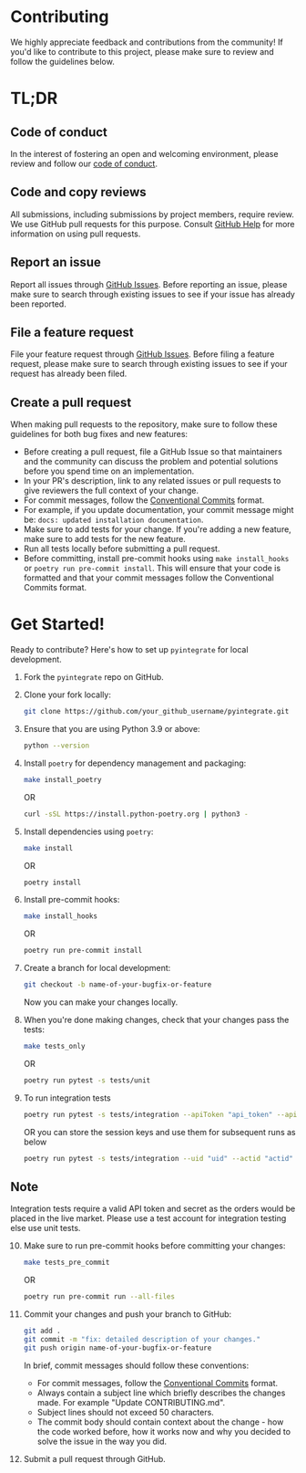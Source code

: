 # Contributing

We highly appreciate feedback and contributions from the community! If you'd like to contribute to this project, please make sure to review and follow the guidelines below.

# TL;DR

## Code of conduct

In the interest of fostering an open and welcoming environment, please review and follow our [code of conduct](./CODE_OF_CONDUCT.md).

## Code and copy reviews

All submissions, including submissions by project members, require review. We
use GitHub pull requests for this purpose. Consult
[GitHub Help](https://help.github.com/articles/about-pull-requests) for more
information on using pull requests.

## Report an issue

Report all issues through [GitHub Issues](./issues). Before reporting an issue, please make sure to search through existing issues to see if your issue has already been reported.

## File a feature request

File your feature request through [GitHub Issues](./issues). Before filing a feature request, please make sure to search through existing issues to see if your request has already been filed.

## Create a pull request

When making pull requests to the repository, make sure to follow these guidelines for both bug fixes and new features:

- Before creating a pull request, file a GitHub Issue so that maintainers and the community can discuss the problem and potential solutions before you spend time on an implementation.
- In your PR's description, link to any related issues or pull requests to give reviewers the full context of your change.
- For commit messages, follow the [Conventional Commits](https://www.conventionalcommits.org/en/v1.0.0) format.
- For example, if you update documentation, your commit message might be: `docs: updated installation documentation`.
- Make sure to add tests for your change. If you're adding a new feature, make sure to add tests for the new feature.
- Run all tests locally before submitting a pull request.
- Before committing, install pre-commit hooks using `make install_hooks` or `poetry run pre-commit install`. This will ensure that your code is formatted and that your commit messages follow the Conventional Commits format.

# Get Started!

Ready to contribute? Here's how to set up `pyintegrate` for local development.

1. Fork the `pyintegrate` repo on GitHub.
2. Clone your fork locally:

    ```bash
    git clone https://github.com/your_github_username/pyintegrate.git
    ```

3. Ensure that you are using Python 3.9 or above:

    ```bash
    python --version
    ```

4. Install `poetry` for dependency management and packaging:

    ```bash
    make install_poetry
    ```

    OR

    ```bash
    curl -sSL https://install.python-poetry.org | python3 -
    ```

5. Install dependencies using `poetry`:

    ```bash
    make install
    ```

    OR

    ```bash
    poetry install
    ```

6. Install pre-commit hooks:

    ```bash
    make install_hooks
    ```

    OR

    ```bash
    poetry run pre-commit install
    ```

7. Create a branch for local development:

    ```bash
    git checkout -b name-of-your-bugfix-or-feature
    ```

   Now you can make your changes locally.

8. When you're done making changes, check that your changes pass the tests:

    ```bash
    make tests_only
    ```

    OR

    ```bash
    poetry run pytest -s tests/unit
    ```

9. To run integration tests

    ```bash
    poetry run pytest -s tests/integration --apiToken "api_token" --apiSecret "api_secret" --totp "totp"
    ```

    OR you can store the session keys and use them for subsequent runs as below

    ```bash
    poetry run pytest -s tests/integration --uid "uid" --actid "actid" --apiSessionKey "api_session_key" --wsSessionKey "ws_session_key"
    ```

Note
----
Integration tests require a valid API token and secret as the orders would be placed in the live market. Please use a test account for integration testing else use unit tests.

10. Make sure to run pre-commit hooks before committing your changes:

    ```bash
    make tests_pre_commit
    ```

    OR

    ```bash
    poetry run pre-commit run --all-files
    ```

11. Commit your changes and push your branch to GitHub:

    ```bash
    git add .
    git commit -m "fix: detailed description of your changes."
    git push origin name-of-your-bugfix-or-feature
    ```

    In brief, commit messages should follow these conventions:

    - For commit messages, follow the [Conventional Commits](https://www.conventionalcommits.org/en/v1.0.0) format.
    - Always contain a subject line which briefly describes the changes made. For example "Update CONTRIBUTING.md".
    - Subject lines should not exceed 50 characters.
    - The commit body should contain context about the change - how the code worked before, how it works now and why you decided to solve the issue in the way you did.

12. Submit a pull request through GitHub.
